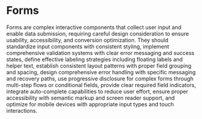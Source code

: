 # Forms

Forms are complex interactive components that collect user input and enable data submission, requiring careful design consideration to ensure usability, accessibility, and conversion optimization. They should standardize input components with consistent styling, implement comprehensive validation systems with clear error messaging and success states, define effective labeling strategies including floating labels and helper text, establish consistent layout patterns with proper field grouping and spacing, design comprehensive error handling with specific messaging and recovery paths, use progressive disclosure for complex forms through multi-step flows or conditional fields, provide clear required field indicators, integrate auto-complete capabilities to reduce user effort, ensure proper accessibility with semantic markup and screen reader support, and optimize for mobile devices with appropriate input types and touch interactions.
